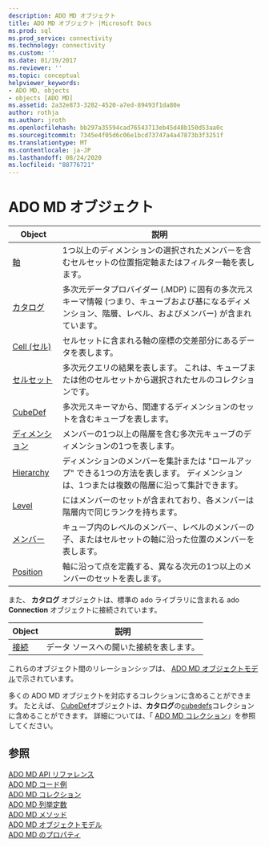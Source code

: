```yaml
---
description: ADO MD オブジェクト
title: ADO MD オブジェクト |Microsoft Docs
ms.prod: sql
ms.prod_service: connectivity
ms.technology: connectivity
ms.custom: ''
ms.date: 01/19/2017
ms.reviewer: ''
ms.topic: conceptual
helpviewer_keywords:
- ADO MD, objects
- objects [ADO MD]
ms.assetid: 2a32e873-3282-4520-a7ed-89493f1da80e
author: rothja
ms.author: jroth
ms.openlocfilehash: bb297a35594cad76543713eb45d48b150d53aa0c
ms.sourcegitcommit: 7345e4f05d6c06e1bcd73747a4a47873b3f3251f
ms.translationtype: MT
ms.contentlocale: ja-JP
ms.lasthandoff: 08/24/2020
ms.locfileid: "88776721"
---
```

# <a name="ado-md-objects"></a>ADO MD オブジェクト

|Object|説明|  
|-|-|  
|[軸](./axis-object-ado-md.md)|1つ以上のディメンションの選択されたメンバーを含むセルセットの位置指定軸またはフィルター軸を表します。|  
|[カタログ](./catalog-object-ado-md.md)|多次元データプロバイダー (.MDP) に固有の多次元スキーマ情報 (つまり、キューブおよび基になるディメンション、階層、レベル、およびメンバー) が含まれています。|  
|[Cell (セル)](./cell-object-ado-md.md)|セルセットに含まれる軸の座標の交差部分にあるデータを表します。|  
|[セルセット](./cellset-object-ado-md.md)|多次元クエリの結果を表します。 これは、キューブまたは他のセルセットから選択されたセルのコレクションです。|  
|[CubeDef](./cubedef-object-ado-md.md)|多次元スキーマから、関連するディメンションのセットを含むキューブを表します。|  
|[ディメンション](./dimension-object-ado-md.md)|メンバーの1つ以上の階層を含む多次元キューブのディメンションの1つを表します。|  
|[Hierarchy](./hierarchy-object-ado-md.md)|ディメンションのメンバーを集計または "ロールアップ" できる1つの方法を表します。 ディメンションは、1つまたは複数の階層に沿って集計できます。|  
|[Level](./level-object-ado-md.md)|にはメンバーのセットが含まれており、各メンバーは階層内で同じランクを持ちます。|  
|[メンバー](./member-object-ado-md.md)|キューブ内のレベルのメンバー、レベルのメンバーの子、またはセルセットの軸に沿った位置のメンバーを表します。|  
|[Position](./position-object-ado-md.md)|軸に沿って点を定義する、異なる次元の1つ以上のメンバーのセットを表します。|  
  
 また、 **カタログ** オブジェクトは、標準の ado ライブラリに含まれる ado **Connection** オブジェクトに接続されています。  
  
|Object|説明|  
|------------|-----------------|  
|[接続](../ado-api/connection-object-ado.md)|データ ソースへの開いた接続を表します。|  
  
 これらのオブジェクト間のリレーションシップは、 [ADO MD オブジェクトモデル](./ado-md-object-model.md)で示されています。  
  
 多くの ADO MD オブジェクトを対応するコレクションに含めることができます。 たとえば、 [CubeDef](./cubedef-object-ado-md.md)オブジェクトは、**カタログ**の[cubedefs](./cubedefs-collection-ado-md.md)コレクションに含めることができます。 詳細については、「 [ADO MD コレクション](./ado-md-collections.md)」を参照してください。  
  
## <a name="see-also"></a>参照  
 [ADO MD API リファレンス](./ado-md-object-model.md?view=sql-server-ver15)   
 [ADO MD コード例](./ado-md-code-examples.md)   
 [ADO MD コレクション](./ado-md-collections.md)   
 [ADO MD 列挙定数](./ado-md-enumerated-constants.md)   
 [ADO MD メソッド](./ado-md-methods.md)   
 [ADO MD オブジェクトモデル](./ado-md-object-model.md)   
 [ADO MD のプロパティ](./ado-md-properties.md)
